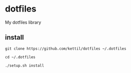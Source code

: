 # dotfiles
My dotfiles library

## install

```
git clone https://github.com/kettil/dotfiles ~/.dotfiles

cd ~/.dotfiles

./setup.sh install
```
